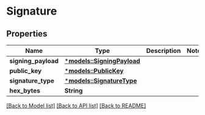 # Signature

## Properties
Name | Type | Description | Notes
------------ | ------------- | ------------- | -------------
**signing_payload** | [***models::SigningPayload**](SigningPayload.md) |  | 
**public_key** | [***models::PublicKey**](PublicKey.md) |  | 
**signature_type** | [***models::SignatureType**](SignatureType.md) |  | 
**hex_bytes** | **String** |  | 

[[Back to Model list]](../README.md#documentation-for-models) [[Back to API list]](../README.md#documentation-for-api-endpoints) [[Back to README]](../README.md)


